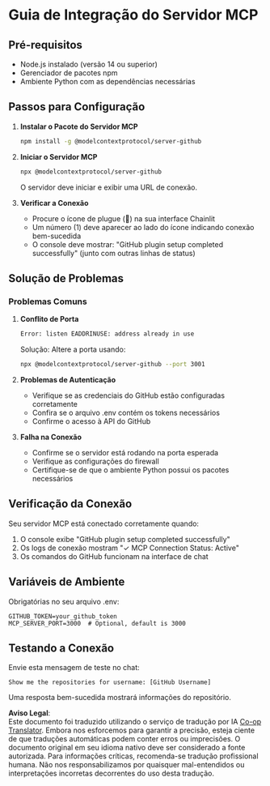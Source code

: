 <!--
CO_OP_TRANSLATOR_METADATA:
{
  "original_hash": "c4be907703b836d1a1c360db20da4de9",
  "translation_date": "2025-07-12T14:16:09+00:00",
  "source_file": "11-mcp/code_samples/github-mcp/MCP_SETUP.md",
  "language_code": "br"
}
-->
# Guia de Integração do Servidor MCP

## Pré-requisitos
- Node.js instalado (versão 14 ou superior)
- Gerenciador de pacotes npm
- Ambiente Python com as dependências necessárias

## Passos para Configuração

1. **Instalar o Pacote do Servidor MCP**  
   ```bash
   npm install -g @modelcontextprotocol/server-github
   ```

2. **Iniciar o Servidor MCP**  
   ```bash
   npx @modelcontextprotocol/server-github
   ```  
   O servidor deve iniciar e exibir uma URL de conexão.

3. **Verificar a Conexão**  
   - Procure o ícone de plugue (🔌) na sua interface Chainlit  
   - Um número (1) deve aparecer ao lado do ícone indicando conexão bem-sucedida  
   - O console deve mostrar: "GitHub plugin setup completed successfully" (junto com outras linhas de status)

## Solução de Problemas

### Problemas Comuns

1. **Conflito de Porta**  
   ```bash
   Error: listen EADDRINUSE: address already in use
   ```  
   Solução: Altere a porta usando:  
   ```bash
   npx @modelcontextprotocol/server-github --port 3001
   ```

2. **Problemas de Autenticação**  
   - Verifique se as credenciais do GitHub estão configuradas corretamente  
   - Confira se o arquivo .env contém os tokens necessários  
   - Confirme o acesso à API do GitHub

3. **Falha na Conexão**  
   - Confirme se o servidor está rodando na porta esperada  
   - Verifique as configurações do firewall  
   - Certifique-se de que o ambiente Python possui os pacotes necessários

## Verificação da Conexão

Seu servidor MCP está conectado corretamente quando:  
1. O console exibe "GitHub plugin setup completed successfully"  
2. Os logs de conexão mostram "✓ MCP Connection Status: Active"  
3. Os comandos do GitHub funcionam na interface de chat

## Variáveis de Ambiente

Obrigatórias no seu arquivo .env:  
```
GITHUB_TOKEN=your_github_token
MCP_SERVER_PORT=3000  # Optional, default is 3000
```

## Testando a Conexão

Envie esta mensagem de teste no chat:  
```
Show me the repositories for username: [GitHub Username]
```  
Uma resposta bem-sucedida mostrará informações do repositório.

**Aviso Legal**:  
Este documento foi traduzido utilizando o serviço de tradução por IA [Co-op Translator](https://github.com/Azure/co-op-translator). Embora nos esforcemos para garantir a precisão, esteja ciente de que traduções automáticas podem conter erros ou imprecisões. O documento original em seu idioma nativo deve ser considerado a fonte autorizada. Para informações críticas, recomenda-se tradução profissional humana. Não nos responsabilizamos por quaisquer mal-entendidos ou interpretações incorretas decorrentes do uso desta tradução.
